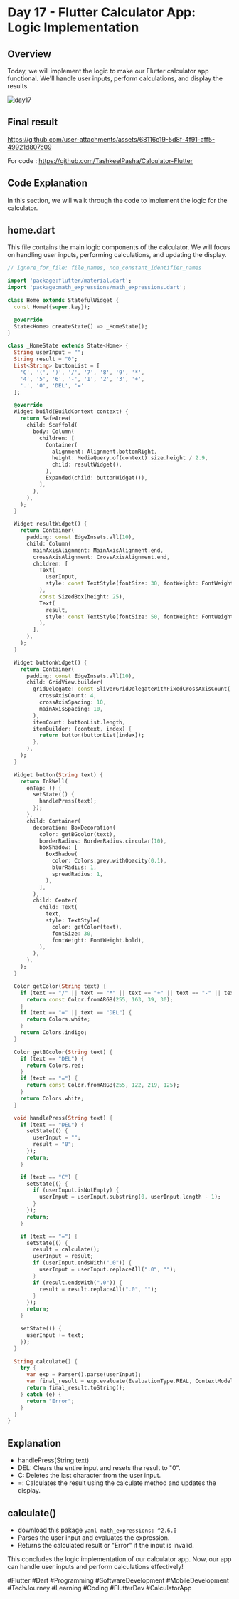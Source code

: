 # Day 17 - Flutter Calculator App: Logic Implementation

## Overview
Today, we will implement the logic to make our Flutter calculator app functional. We'll handle user inputs, perform calculations, and display the results.


![day17](https://github.com/user-attachments/assets/e9b1dcc7-4cc9-4b6d-ad47-8ab31b052362)


## Final result



https://github.com/user-attachments/assets/68116c19-5d8f-4f91-aff5-49921d807c09





For code : https://github.com/TashkeelPasha/Calculator-Flutter

## Code Explanation
In this section, we will walk through the code to implement the logic for the calculator.




## home.dart
This file contains the main logic components of the calculator. We will focus on handling user inputs, performing calculations, and updating the display.

```dart
// ignore_for_file: file_names, non_constant_identifier_names

import 'package:flutter/material.dart';
import 'package:math_expressions/math_expressions.dart';

class Home extends StatefulWidget {
  const Home({super.key});

  @override
  State<Home> createState() => _HomeState();
}

class _HomeState extends State<Home> {
  String userInput = "";
  String result = "0";
  List<String> buttonList = [
    'C', '(', ')', '/', '7', '8', '9', '*', 
    '4', '5', '6', '-', '1', '2', '3', '+', 
    '.', '0', 'DEL', '='
  ];

  @override
  Widget build(BuildContext context) {
    return SafeArea(
      child: Scaffold(
        body: Column(
          children: [
            Container(
              alignment: Alignment.bottomRight,
              height: MediaQuery.of(context).size.height / 2.9,
              child: resultWidget(),
            ),
            Expanded(child: buttonWidget()),
          ],
        ),
      ),
    );
  }

  Widget resultWidget() {
    return Container(
      padding: const EdgeInsets.all(10),
      child: Column(
        mainAxisAlignment: MainAxisAlignment.end,
        crossAxisAlignment: CrossAxisAlignment.end,
        children: [
          Text(
            userInput,
            style: const TextStyle(fontSize: 30, fontWeight: FontWeight.bold),
          ),
          const SizedBox(height: 25),
          Text(
            result,
            style: const TextStyle(fontSize: 50, fontWeight: FontWeight.bold),
          ),
        ],
      ),
    );
  }

  Widget buttonWidget() {
    return Container(
      padding: const EdgeInsets.all(10),
      child: GridView.builder(
        gridDelegate: const SliverGridDelegateWithFixedCrossAxisCount(
          crossAxisCount: 4,
          crossAxisSpacing: 10,
          mainAxisSpacing: 10,
        ),
        itemCount: buttonList.length,
        itemBuilder: (context, index) {
          return button(buttonList[index]);
        },
      ),
    );
  }

  Widget button(String text) {
    return InkWell(
      onTap: () {
        setState(() {
          handlePress(text);
        });
      },
      child: Container(
        decoration: BoxDecoration(
          color: getBGcolor(text),
          borderRadius: BorderRadius.circular(10),
          boxShadow: [
            BoxShadow(
              color: Colors.grey.withOpacity(0.1),
              blurRadius: 1,
              spreadRadius: 1,
            ),
          ],
        ),
        child: Center(
          child: Text(
            text,
            style: TextStyle(
              color: getColor(text),
              fontSize: 30,
              fontWeight: FontWeight.bold),
          ),
        ),
      ),
    );
  }

  Color getColor(String text) {
    if (text == "/" || text == "*" || text == "+" || text == "-" || text == "C" || text == "(" || text == ")") {
      return const Color.fromARGB(255, 163, 39, 30);
    }
    if (text == "=" || text == "DEL") {
      return Colors.white;
    }
    return Colors.indigo;
  }

  Color getBGcolor(String text) {
    if (text == "DEL") {
      return Colors.red;
    }
    if (text == "=") {
      return const Color.fromARGB(255, 122, 219, 125);
    }
    return Colors.white;
  }

  void handlePress(String text) {
    if (text == "DEL") {
      setState(() {
        userInput = "";
        result = "0";
      });
      return;
    }

    if (text == "C") {
      setState(() {
        if (userInput.isNotEmpty) {
          userInput = userInput.substring(0, userInput.length - 1);
        }
      });
      return;
    }

    if (text == "=") {
      setState(() {
        result = calculate();
        userInput = result;
        if (userInput.endsWith(".0")) {
          userInput = userInput.replaceAll(".0", "");
        }
        if (result.endsWith(".0")) {
          result = result.replaceAll(".0", "");
        }
      });
      return;
    }

    setState(() {
      userInput += text;
    });
  }

  String calculate() {
    try {
      var exp = Parser().parse(userInput);
      var final_result = exp.evaluate(EvaluationType.REAL, ContextModel());
      return final_result.toString();
    } catch (e) {
      return "Error";
    }
  }
}
```
## Explanation
- handlePress(String text)
- DEL: Clears the entire input and resets the result to "0".
- C: Deletes the last character from the user input.
- =: Calculates the result using the calculate method and updates the display.
## calculate()
- download this pakage ```yaml math_expressions: ^2.6.0```
- Parses the user input and evaluates the expression.
- Returns the calculated result or "Error" if the input is invalid.

This concludes the logic implementation of our calculator app. Now, our app can handle user inputs and perform calculations effectively!

#Flutter #Dart #Programming #SoftwareDevelopment #MobileDevelopment #TechJourney #Learning #Coding #FlutterDev #CalculatorApp



